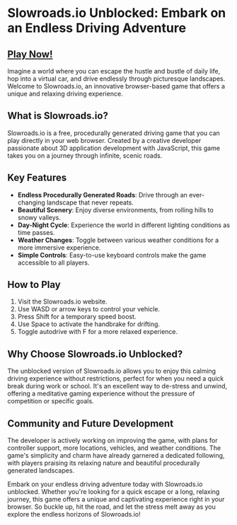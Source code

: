 # Slowroads.io Unblocked: Embark on an Endless Driving Adventure

## [Play Now!](https://apkitech.com/category/games/online-games/)

Imagine a world where you can escape the hustle and bustle of daily life, hop into a virtual car, and drive endlessly through picturesque landscapes. Welcome to Slowroads.io, an innovative browser-based game that offers a unique and relaxing driving experience.

## What is Slowroads.io?

Slowroads.io is a free, procedurally generated driving game that you can play directly in your web browser. Created by a creative developer passionate about 3D application development with JavaScript, this game takes you on a journey through infinite, scenic roads.

## Key Features

- **Endless Procedurally Generated Roads**: Drive through an ever-changing landscape that never repeats.
- **Beautiful Scenery**: Enjoy diverse environments, from rolling hills to snowy valleys.
- **Day-Night Cycle**: Experience the world in different lighting conditions as time passes.
- **Weather Changes**: Toggle between various weather conditions for a more immersive experience.
- **Simple Controls**: Easy-to-use keyboard controls make the game accessible to all players.

## How to Play

1. Visit the Slowroads.io website.
2. Use WASD or arrow keys to control your vehicle.
3. Press Shift for a temporary speed boost.
4. Use Space to activate the handbrake for drifting.
5. Toggle autodrive with F for a more relaxed experience.

## Why Choose Slowroads.io Unblocked?

The unblocked version of Slowroads.io allows you to enjoy this calming driving experience without restrictions, perfect for when you need a quick break during work or school. It's an excellent way to de-stress and unwind, offering a meditative gaming experience without the pressure of competition or specific goals.

## Community and Future Development

The developer is actively working on improving the game, with plans for controller support, more locations, vehicles, and weather conditions. The game's simplicity and charm have already garnered a dedicated following, with players praising its relaxing nature and beautiful procedurally generated landscapes.

Embark on your endless driving adventure today with Slowroads.io unblocked. Whether you're looking for a quick escape or a long, relaxing journey, this game offers a unique and captivating experience right in your browser. So buckle up, hit the road, and let the stress melt away as you explore the endless horizons of Slowroads.io!